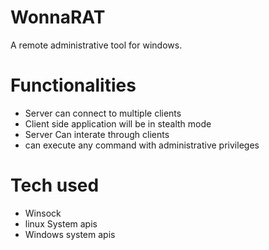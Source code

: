 # WonnaRAT
A remote administrative tool for windows.

# Functionalities 
* Server can connect to multiple clients
* Client side application will be in stealth mode
* Server Can interate through clients
* can execute any command with administrative privileges

# Tech used 
* Winsock
* linux System apis
* Windows system apis
